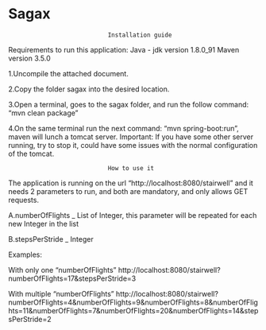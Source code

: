 # Sagax

								Installation guide

Requirements to run this application:
Java - jdk version 1.8.0_91
Maven version 3.5.0


1.Uncompile the attached document.

2.Copy the folder sagax into the desired location.

3.Open a terminal, goes to the sagax folder, and run the follow command: “mvn clean package”

4.On the same terminal run the next command: “mvn spring-boot:run”, maven will lunch a tomcat server. Important: If you have some other server running, try to stop it, could have some issues with the normal configuration of the tomcat.


								How to use it

The application is running on the url “http://localhost:8080/stairwell” and it needs 2 parameters to run, and both are mandatory, and only allows GET requests. 

A.numberOfFlights _ List of Integer, this parameter will be repeated for each new Integer in the list

B.stepsPerStride _ Integer



Examples:

With only one “numberOfFlights”
http://localhost:8080/stairwell?numberOfFlights=17&stepsPerStride=3

With multiple “numberOfFlights”
http://localhost:8080/stairwell?numberOfFlights=4&numberOfFlights=9&numberOfFlights=8&numberOfFlights=11&numberOfFlights=7&numberOfFlights=20&numberOfFlights=14&stepsPerStride=2